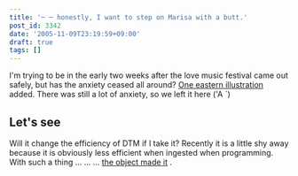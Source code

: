 ```yaml
---
title: '─ ─ honestly, I want to step on Marisa with a butt.'
post_id: 3342
date: '2005-11-09T23:19:59+09:00'
draft: true
tags: []
---
```


I'm trying to be in the early two weeks after the love music festival came out safely, but has the anxiety ceased all around? [One eastern illustration](https://danmaq.com/3341) added. There was still a lot of anxiety, so we left it here ('A `)

## Let's see

Will it change the efficiency of DTM if I take it? Recently it is a little shy away because it is obviously less efficient when ingested when programming. With such a thing ... ... ... [the object made it](https://danmaq.com/!/leila/03.mp3) .
